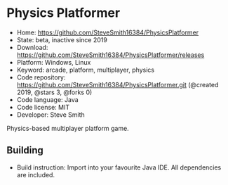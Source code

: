 # Physics Platformer

- Home: https://github.com/SteveSmith16384/PhysicsPlatformer
- State: beta, inactive since 2019
- Download: https://github.com/SteveSmith16384/PhysicsPlatformer/releases
- Platform: Windows, Linux
- Keyword: arcade, platform, multiplayer, physics
- Code repository: https://github.com/SteveSmith16384/PhysicsPlatformer.git (@created 2019, @stars 3, @forks 0)
- Code language: Java
- Code license: MIT
- Developer: Steve Smith

Physics-based multiplayer platform game.

## Building

- Build instruction: Import into your favourite Java IDE. All dependencies are included.
